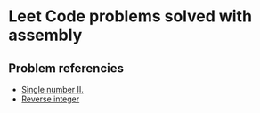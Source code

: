 # Leet Code problems solved with assembly

## Problem referencies
- [Single number II.](https://leetcode.com/problems/single-number-ii/)
- [Reverse integer](https://leetcode.com/problems/reverse-integer/)